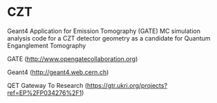# CZT
Geant4 Application for Emission Tomography (GATE) MC simulation analysis code 
for a CZT detector geometry as a candidate for Quantum Enganglement Tomography

GATE (http://www.opengatecollaboration.org) 

Geant4 (http://geant4.web.cern.ch)

QET Gateway To Research (https://gtr.ukri.org/projects?ref=EP%2FP034276%2F1)
